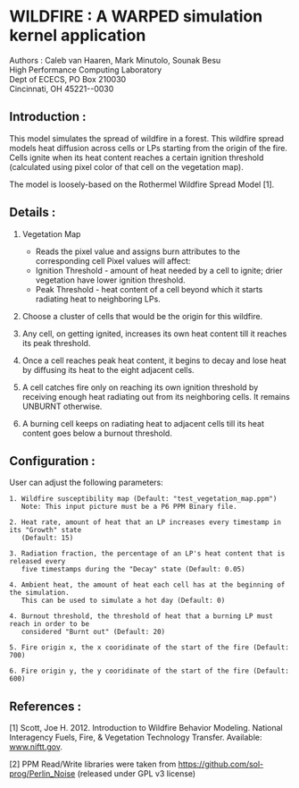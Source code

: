 # WILDFIRE : A WARPED simulation kernel application #

Authors : Caleb van Haaren, Mark Minutolo, Sounak Besu <br>
High Performance Computing Laboratory <br>
Dept of ECECS, PO Box 210030 <br>
Cincinnati, OH  45221--0030 <br>

## Introduction : ##

This model simulates the spread of wildfire in a forest. This wildfire spread models 
heat diffusion across cells or LPs starting from the origin of the fire. Cells ignite 
when its heat content reaches a certain ignition threshold (calculated using pixel 
color of that cell on the vegetation map).

The model is loosely-based on the Rothermel Wildfire Spread Model [1].

## Details : ##

1. Vegetation Map
    - Reads the pixel value and assigns burn attributes to the corresponding cell
    Pixel values will affect:
    + Ignition Threshold -  amount of heat needed by a cell to ignite; drier vegetation 
    have lower ignition threshold.
    + Peak Threshold - heat content of a cell beyond which it starts radiating heat to 
    neighboring LPs.

2. Choose a cluster of cells that would be the origin for this wildfire.

3. Any cell, on getting ignited, increases its own heat content till it reaches its peak 
threshold.

4. Once a cell reaches peak heat content, it begins to decay and lose heat by diffusing 
its heat to the eight adjacent cells.

5. A cell catches fire only on reaching its own ignition threshold by receiving enough 
heat radiating out from its neighboring cells. It remains UNBURNT otherwise.

6. A burning cell keeps on radiating heat to adjacent cells till its heat content goes 
below a burnout threshold.


## Configuration : ##

User can adjust the following parameters:

    1. Wildfire susceptibility map (Default: "test_vegetation_map.ppm")
       Note: This input picture must be a P6 PPM Binary file.

    2. Heat rate, amount of heat that an LP increases every timestamp in its "Growth" state
       (Default: 15)

    3. Radiation fraction, the percentage of an LP's heat content that is released every 
       five timestamps during the "Decay" state (Default: 0.05)

    4. Ambient heat, the amount of heat each cell has at the beginning of the simulation. 
       This can be used to simulate a hot day (Default: 0)

    4. Burnout threshold, the threshold of heat that a burning LP must reach in order to be
       considered "Burnt out" (Default: 20)

    5. Fire origin x, the x cooridinate of the start of the fire (Default: 700)

    6. Fire origin y, the y cooridinate of the start of the fire (Default: 600)


## References : ##

[1] Scott, Joe H. 2012. Introduction to Wildfire Behavior Modeling. National Interagency
Fuels, Fire, & Vegetation Technology Transfer. Available: www.niftt.gov.

[2] PPM Read/Write libraries were taken from https://github.com/sol-prog/Perlin_Noise
(released under GPL v3 license)


